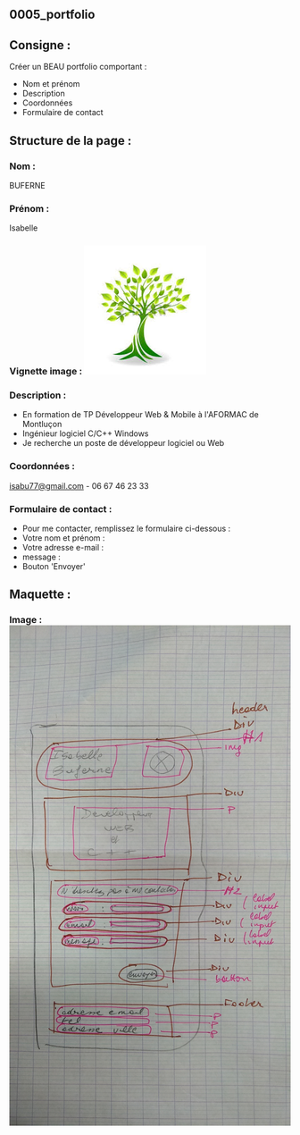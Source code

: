 ## **0005_portfolio**

## Consigne :
Créer un BEAU portfolio comportant :
* Nom et prénom
* Description
* Coordonnées
* Formulaire de contact

## Structure de la page :

### Nom :
BUFERNE

### Prénom :
Isabelle

### Vignette image : ![LOGO][img-monsite]
[img-monsite]: asset\img\arbre.jpg 

### Description :
 * En formation de TP Développeur Web & Mobile à l'AFORMAC de Montluçon
 * Ingénieur logiciel C/C++ Windows
 * Je recherche un poste de développeur logiciel ou Web

### Coordonnées :
isabu77@gmail.com - 06 67 46 23 33

### Formulaire de contact : 
* Pour me contacter, remplissez le formulaire ci-dessous :
* Votre nom et prénom :
* Votre adresse e-mail :
* message :
* Bouton 'Envoyer'

## Maquette :
### Image : ![Maquette][img-maquette]
[img-maquette]: asset\img\maquette.jpg
